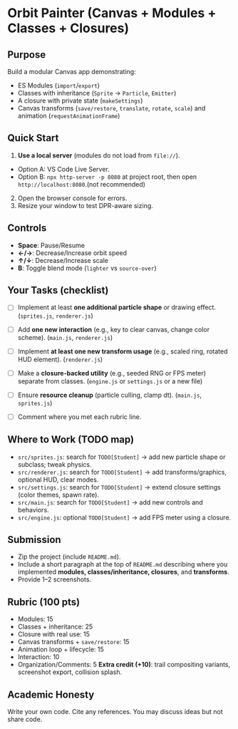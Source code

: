 # Orbit Painter (Canvas + Modules + Classes + Closures)


## Purpose
Build a modular Canvas app demonstrating:
- ES Modules (`import`/`export`)
- Classes with inheritance (`Sprite` → `Particle`, `Emitter`)
- A closure with private state (`makeSettings`)
- Canvas transforms (`save/restore`, `translate`, `rotate`, `scale`) and animation (`requestAnimationFrame`)


## Quick Start
1. **Use a local server** (modules do not load from `file://`).
- Option A: VS Code Live Server.
- Option B: `npx http-server -p 8080` at project root, then open `http://localhost:8080`.(not recommended)
2. Open the browser console for errors.
3. Resize your window to test DPR-aware sizing.


## Controls
- **Space**: Pause/Resume
- **←/→**: Decrease/Increase orbit speed
- **↑/↓**: Decrease/Increase scale
- **B**: Toggle blend mode (`lighter` vs `source-over`)


## Your Tasks (checklist)
- [ ] Implement at least **one additional particle shape** or drawing effect. (`sprites.js`, `renderer.js`)
- [ ] Add **one new interaction** (e.g., key to clear canvas, change color scheme). (`main.js`, `renderer.js`)
- [ ] Implement **at least one new transform usage** (e.g., scaled ring, rotated HUD element). (`renderer.js`)
- [ ] Make a **closure-backed utility** (e.g., seeded RNG or FPS meter) separate from classes. (`engine.js` or `settings.js` or a new file)
- [ ] Ensure **resource cleanup** (particle culling, clamp dt). (`main.js`, `sprites.js`)
- [ ] Comment where you met each rubric line.


## Where to Work (TODO map)
- `src/sprites.js`: search for `TODO[Student]` → add new particle shape or subclass; tweak physics.
- `src/renderer.js`: search for `TODO[Student]` → add transforms/graphics, optional HUD, clear modes.
- `src/settings.js`: search for `TODO[Student]` → extend closure settings (color themes, spawn rate).
- `src/main.js`: search for `TODO[Student]` → add new controls and behaviors.
- `src/engine.js`: optional `TODO[Student]` → add FPS meter using a closure.


## Submission
- Zip the project (include `README.md`).
- Include a short paragraph at the top of `README.md` describing where you implemented **modules, classes/inheritance, closures**, and **transforms**.
- Provide 1–2 screenshots.


## Rubric (100 pts)
- Modules: 15
- Classes + inheritance: 25
- Closure with real use: 15
- Canvas transforms + `save/restore`: 15
- Animation loop + lifecycle: 15
- Interaction: 10
- Organization/Comments: 5
**Extra credit (+10)**: trail compositing variants, screenshot export, collision splash.


## Academic Honesty
Write your own code. Cite any references. You may discuss ideas but not share code.